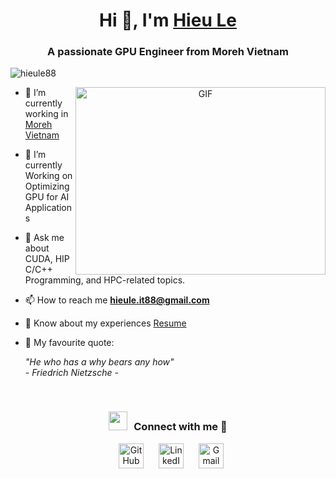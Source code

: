 <h1 align="center">Hi 👋, I'm <a href="https://www.linkedin.com/in/hieu-le-dinh-481a871b9/" target="blank">
Hieu Le</a></h1>
<h3 align="center">A passionate GPU Engineer from Moreh Vietnam</h3>

<p align="left"> <img src="https://komarev.com/ghpvc/?username=hieule88&label=Profile%20views&color=0e75b6&style=flat" alt="hieule88" /> </p>

<a target="_blank" align="center">
  <img align="right" top="500" height="300" width="400" alt="GIF" src="https://camo.githubusercontent.com/7de37139d0b4c1ce40865e799b446c0e963a3dd8fb68d239707237c40604fa3d/68747470733a2f2f63646e2e6472696262626c652e636f6d2f75736572732f3733303730332f73637265656e73686f74732f363538313234332f6176656e746f2e676966">
</a>

- 🔭 I’m currently working in <a href="https://moreh.io/" target="blank">Moreh Vietnam</a>

- 🌱 I’m currently Working on Optimizing GPU for AI Applications

- 💬 Ask me about CUDA, HIP C/C++ Programming, and HPC-related topics.
  
- 📫 How to reach me **hieule.it88@gmail.com**

- 📄 Know about my experiences <a href="https://www.dropbox.com/scl/fi/oq6opfy2vapolb51e10zq/LeDinhHieu-CV.pdf?rlkey=6hnf3p9qe3o7j7xvj5fvfqhfx&dl=0" target="blank">Resume</a>

- 💬 My favourite quote: 
	<div style="font-style: italic; margin-top: 10px; text-align: "right";>
        <i>"He who has a why bears any how"</i>
        <br>
        - Friedrich Nietzsche -
    	</div>
<br/>

<h3 align="center" > <img src="https://media.giphy.com/media/iY8CRBdQXODJSCERIr/giphy.gif" width="30" height="30" style="margin-right: 10px;">Connect with me 🤝 </h3>

<p align="center">


<div align="center"  class="icons-social" style="margin-left: 10px;">
        <a href="https://github.com/hieule88"><img src="https://upload.wikimedia.org/wikipedia/commons/thumb/a/ae/Github-desktop-logo-symbol.svg/2048px-Github-desktop-logo-symbol.svg.png" alt="GitHub" style="width: 40px; margin: 0 10px;"></a>
	<a href="https://www.linkedin.com/in/hieu-le-dinh-481a871b9/"><img src="https://i0.wp.com/gmlconsult.com/wp-content/uploads/2021/10/Illustration-of-Linkedin-icon-on-transparent-background-PNG.png?ssl=1" alt="LinkedIn" style="width: 40px; margin: 0 10px;"></a>
	<a href="mailto:hieule.it88@gmail"><img src="https://static.vecteezy.com/system/resources/previews/016/716/465/original/gmail-icon-free-png.png" alt="Gmail" style="width: 40px; margin: 0 10px;"></a>
</div>

</p>

